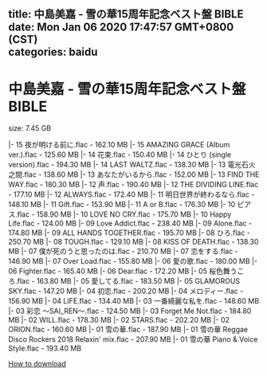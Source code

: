 
title: 中島美嘉 - 雪の華15周年記念ベスト盤 BIBLE
date: Mon Jan 06 2020 17:47:57 GMT+0800 (CST)    
categories: baidu
---

# 中島美嘉 - 雪の華15周年記念ベスト盤 BIBLE
size: 7.45 GB
 
 
|- 15 夜が明ける前に.flac - 162.10 MB
|- 15 AMAZING GRACE (Album ver.).flac - 125.60 MB
|- 14 花束.flac - 150.40 MB
|- 14 ひとり (single version).flac - 194.30 MB
|- 14 LAST WALTZ.flac - 138.30 MB
|- 13 電光石火之間.flac - 138.60 MB
|- 13 あなたがいるから.flac - 152.00 MB
|- 13 FIND THE WAY.flac - 180.30 MB
|- 12 声.flac - 190.40 MB
|- 12 THE DIVIDING LINE.flac - 177.10 MB
|- 12 ALWAYS.flac - 172.40 MB
|- 11 明日世界が終わるなら.flac - 148.10 MB
|- 11 Gift.flac - 153.90 MB
|- 11 A or B.flac - 176.30 MB
|- 10 ピアス.flac - 158.90 MB
|- 10 LOVE NO CRY.flac - 175.70 MB
|- 10 Happy Life.flac - 124.00 MB
|- 09 Love Addict.flac - 238.40 MB
|- 09 Alone.flac - 174.80 MB
|- 09 ALL HANDS TOGETHER.flac - 195.70 MB
|- 08 ひろ.flac - 250.70 MB
|- 08 TOUGH.flac - 129.10 MB
|- 08 KISS OF DEATH.flac - 138.30 MB
|- 07 僕が死のうと思ったのは.flac - 210.70 MB
|- 07 恋をする.flac - 146.90 MB
|- 07 Over Load.flac - 155.80 MB
|- 06 愛の歌.flac - 180.00 MB
|- 06 Fighter.flac - 165.40 MB
|- 06 Dear.flac - 172.20 MB
|- 05 桜色舞うころ.flac - 163.80 MB
|- 05 愛してる.flac - 183.50 MB
|- 05 GLAMOROUS SKY.flac - 147.20 MB
|- 04 初恋.flac - 200.20 MB
|- 04 メロディー.flac - 156.90 MB
|- 04 LIFE.flac - 134.40 MB
|- 03 一番綺麗な私を.flac - 148.60 MB
|- 03 彩恋 ～SAI_REN～.flac - 124.50 MB
|- 03 Forget Me Not.flac - 184.80 MB
|- 02 WILL.flac - 178.30 MB
|- 02 STARS.flac - 202.20 MB
|- 02 ORION.flac - 160.60 MB
|- 01 雪の華.flac - 187.90 MB
|- 01 雪の華 Reggae Disco Rockers 2018 Relaxin' mix.flac - 207.90 MB
|- 01 雪の華 Piano & Voice Style.flac - 193.40 MB

[How to download](https://bpcam.bemobtrk.com/go/2ceec3aa-1ca2-46d6-b9ff-aaa5c184517c?jno=4115)